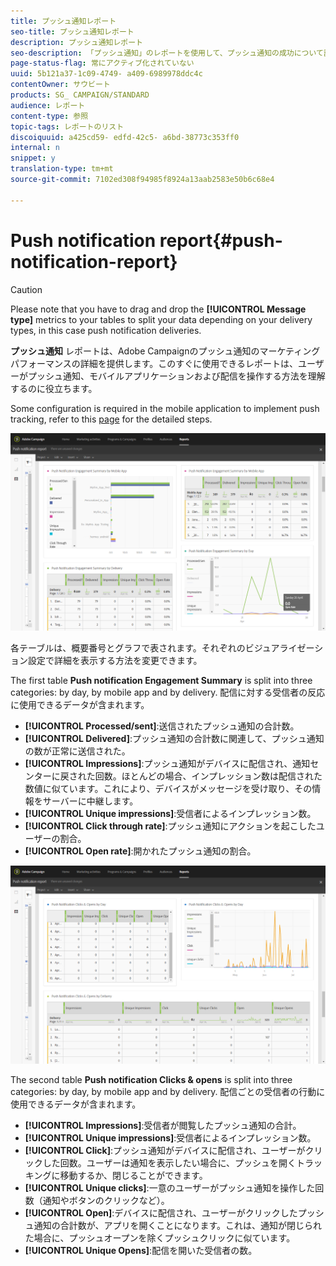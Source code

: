 ```yaml
---
title: プッシュ通知レポート
seo-title: プッシュ通知レポート
description: プッシュ通知レポート
seo-description: 「プッシュ通知」のレポートを使用して、プッシュ通知の成功について説明します。
page-status-flag: 常にアクティブ化されていない
uuid: 5b121a37-1c09-4749- a409-6989978ddc4c
contentOwner: サウビート
products: SG_ CAMPAIGN/STANDARD
audience: レポート
content-type: 参照
topic-tags: レポートのリスト
discoiquuid: a425cd59- edfd-42c5- a6bd-38773c353ff0
internal: n
snippet: y
translation-type: tm+mt
source-git-commit: 7102ed308f94985f8924a13aab2583e50b6c68e4

---
```



# Push notification report{#push-notification-report}

>[!CAUTION]
>
>Please note that you have to drag and drop the **[!UICONTROL Message type]** metrics to your tables to split your data depending on your delivery types, in this case push notification deliveries.

**プッシュ通知** レポートは、Adobe Campaignのプッシュ通知のマーケティングパフォーマンスの詳細を提供します。このすぐに使用できるレポートは、ユーザーがプッシュ通知、モバイルアプリケーションおよび配信を操作する方法を理解するのに役立ちます。

Some configuration is required in the mobile application to implement push tracking, refer to this [page](https://helpx.adobe.com/campaign/kb/push-tracking.html) for the detailed steps.

![](assets/dynamic_report_push.png)

各テーブルは、概要番号とグラフで表されます。それぞれのビジュアライゼーション設定で詳細を表示する方法を変更できます。

The first table **Push notification Engagement Summary** is split into three categories: by day, by mobile app and by delivery. 配信に対する受信者の反応に使用できるデータが含まれます。

* **[!UICONTROL Processed/sent]**:送信されたプッシュ通知の合計数。
* **[!UICONTROL Delivered]**:プッシュ通知の合計数に関連して、プッシュ通知の数が正常に送信された。
* **[!UICONTROL Impressions]**:プッシュ通知がデバイスに配信され、通知センターに戻された回数。ほとんどの場合、インプレッション数は配信された数値に似ています。これにより、デバイスがメッセージを受け取り、その情報をサーバーに中継します。
* **[!UICONTROL Unique impressions]**:受信者によるインプレッション数。
* **[!UICONTROL Click through rate]**:プッシュ通知にアクションを起こしたユーザーの割合。
* **[!UICONTROL Open rate]**:開かれたプッシュ通知の割合。

![](assets/dynamic_report_push_2.png)

The second table **Push notification Clicks &amp; opens** is split into three categories: by day, by mobile app and by delivery. 配信ごとの受信者の行動に使用できるデータが含まれます。

* **[!UICONTROL Impressions]**:受信者が閲覧したプッシュ通知の合計。
* **[!UICONTROL Unique impressions]**:受信者によるインプレッション数。
* **[!UICONTROL Click]**:プッシュ通知がデバイスに配信され、ユーザーがクリックした回数。ユーザーは通知を表示したい場合に、プッシュを開くトラッキングに移動するか、閉じることができます。
* **[!UICONTROL Unique clicks]**:一意のユーザーがプッシュ通知を操作した回数（通知やボタンのクリックなど）。
* **[!UICONTROL Open]**:デバイスに配信され、ユーザーがクリックしたプッシュ通知の合計数が、アプリを開くことになります。これは、通知が閉じられた場合に、プッシュオープンを除くプッシュクリックに似ています。
* **[!UICONTROL Unique Opens]**:配信を開いた受信者の数。

